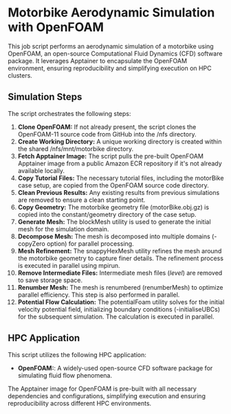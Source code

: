 # Motorbike Aerodynamic Simulation with OpenFOAM

This job script performs an aerodynamic simulation of a motorbike using OpenFOAM, an open-source Computational
Fluid Dynamics (CFD) software package. It leverages Apptainer to encapsulate the OpenFOAM environment, ensuring
reproducibility and simplifying execution on HPC clusters.

## Simulation Steps

The script orchestrates the following steps:

1. **Clone OpenFOAM:** If not already present, the script clones the OpenFOAM-11 source code from GitHub into the
/nfs directory.
2. **Create Working Directory:** A unique working directory is created within the shared /nfs/mnt/motorbike directory.
3. **Fetch Apptainer Image:** The script pulls the pre-built OpenFOAM Apptainer image from a public Amazon ECR
repository if it's not already available locally.
4. **Copy Tutorial Files:** The necessary tutorial files, including the motorBike case setup, are copied from the
OpenFOAM source code directory.
5. **Clean Previous Results:** Any existing results from previous simulations are removed to ensure a clean starting
point.
6. **Copy Geometry:** The motorbike geometry file (motorBike.obj.gz) is copied into the constant/geometry directory
of the case setup.
7. **Generate Mesh:** The blockMesh utility is used to generate the initial mesh for the simulation domain.
8. **Decompose Mesh:** The mesh is decomposed into multiple domains (-copyZero option) for parallel processing.
9. **Mesh Refinement:** The snappyHexMesh utility refines the mesh around the motorbike geometry to capture finer details.
The refinement process is executed in parallel using mpirun.
10. **Remove Intermediate Files:** Intermediate mesh files (*level*) are removed to save storage space.
11. **Renumber Mesh:** The mesh is renumbered (renumberMesh) to optimize parallel efficiency. This step is also performed
in parallel.
12. **Potential Flow Calculation:** The potentialFoam utility solves for the initial velocity potential field,
initializing boundary conditions (-initialiseUBCs) for the subsequent simulation. The calculation is executed in parallel.

## HPC Application

This script utilizes the following HPC application:

* **OpenFOAM:**: A widely-used open-source CFD software package for simulating fluid flow phenomena.

The Apptainer image for OpenFOAM is pre-built with all necessary dependencies and configurations, simplifying
execution and ensuring reproducibility across different HPC environments.
